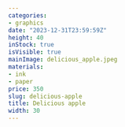```yaml
---
categories:
- graphics
date: "2023-12-31T23:59:59Z"
height: 40
inStock: true
isVisible: true
mainImage: delicious_apple.jpeg
materials:
- ink
- paper
price: 350
slug: delicious-apple
title: Delicious apple
width: 30
---
```


